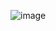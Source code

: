 ![image](https://user-images.githubusercontent.com/22479437/160324723-1a38df96-7050-4a5b-9c57-0856442a2dd6.png)
